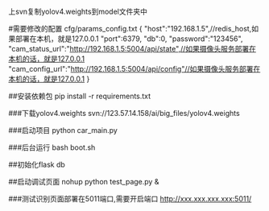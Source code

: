 ###
上svn复制yolov4.weights到model文件夹中

#需要修改的配置
cfg/params_config.txt
{
    "host":"192.168.1.5",//redis_host,如果部署在本机，就是127.0.0.1
    "port":6379,
    "db":0,
    "password":"123456",
    "cam_status_url":"http://192.168.1.5:5004/api/state",//如果摄像头服务部署在本机的话，就是127.0.0.1
    "cam_config_url":"http://192.168.1.5:5004/api/config"//如果摄像头服务部署在本机的话，就是127.0.0.1
}

##安装依赖包
pip install -r requirements.txt

###下载yolov4.weights
svn://123.57.14.158/ai/big_files/yolov4.weights

###启动项目
python car_main.py

###后台运行
bash boot.sh

##初始化flask db



##启动调试页面
nohup python test_page.py &

###测试识别页面部署在5011端口,需要开启端口
http://xxx.xxx.xxx.xxx:5011/


